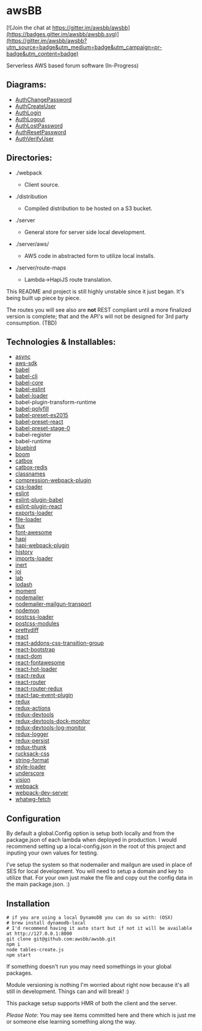 # awsBB
[![Join the chat at https://gitter.im/awsbb/awsbb](https://badges.gitter.im/awsbb/awsbb.svg)](https://gitter.im/awsbb/awsbb?utm_source=badge&utm_medium=badge&utm_campaign=pr-badge&utm_content=badge)

Serverless AWS based forum software (In-Progress)

## Diagrams:
- [AuthChangePassword](./diagrams/AUTHCHANGEPASSWORD.md)
- [AuthCreateUser](./diagrams/AUTHCREATEUSER.md)
- [AuthLogin](./diagrams/AUTHLOGIN.md)
- [AuthLogout](./diagrams/AUTHLOGOUT.md)
- [AuthLostPassword](./diagrams/AUTHLOSTPASSWORD.md)
- [AuthResetPassword](./diagrams/AUTHRESETPASSWORD.md)
- [AuthVerifyUser](./diagrams/AUTHVERIFYUSER.md)

## Directories:
- ./webpack
  - Client source.

- ./distribution
  - Compiled distribution to be hosted on a S3 bucket.

- ./server
  - General store for server side local development.

- ./server/aws/
  - AWS code in abstracted form to utilize local installs.

- ./server/route-maps
  - Lambda->HapiJS route translation.

This README and project is still highly unstable since it just began. It's being built up piece by piece.

The routes you will see also are **not** REST compliant until a more finalized version is complete; that and the API's will not be designed for 3rd party consumption. (TBD)

## Technologies & Installables:
- [async](https://github.com/caolan/async#readme)
- [aws-sdk](https://github.com/aws/aws-sdk-js)
- [babel](https://babeljs.io/)
- [babel-cli](https://babeljs.io/)
- [babel-core](https://babeljs.io/)
- [babel-eslint](https://github.com/babel/babel-eslint)
- [babel-loader](https://github.com/babel/babel-loader)
- babel-plugin-transform-runtime
- [babel-polyfill](https://babeljs.io/)
- [babel-preset-es2015](https://babeljs.io/)
- [babel-preset-react](https://babeljs.io/)
- [babel-preset-stage-0](https://babeljs.io/)
- babel-register
- babel-runtime
- [bluebird](https://github.com/petkaantonov/bluebird)
- [boom](https://github.com/hapijs/boom)
- [catbox](https://github.com/hapijs/catbox#readme)
- [catbox-redis](https://github.com/hapijs/catbox-redis#readme)
- [classnames](https://github.com/JedWatson/classnames#readme)
- [compression-webpack-plugin](http://github.com/webpack/compression-webpack-plugin)
- [css-loader](https://github.com/webpack/css-loader#readme)
- [eslint](http://eslint.org)
- [eslint-plugin-babel](https://github.com/babel/eslint-plugin-babel#readme)
- [eslint-plugin-react](https://github.com/yannickcr/eslint-plugin-react)
- [exports-loader](https://github.com/webpack/exports-loader#readme)
- [file-loader](https://github.com/webpack/file-loader)
- [flux](http://facebook.github.io/flux/)
- [font-awesome](http://fontawesome.io/)
- [hapi](http://hapijs.com)
- [hapi-webpack-plugin](https://github.com/SimonDegraeve/hapi-webpack-plugin)
- [history](https://github.com/rackt/history#readme)
- [imports-loader](https://github.com/webpack/imports-loader#readme)
- [inert](https://github.com/hapijs/inert#readme)
- [joi](https://github.com/hapijs/joi)
- [lab](https://github.com/hapijs/lab#readme)
- [lodash](https://lodash.com/)
- [moment](http://momentjs.com)
- [nodemailer](http://nodemailer.com/)
- [nodemailer-mailgun-transport](http://mailgun.com)
- [nodemon](http://nodemon.io)
- [postcss-loader](https://github.com/postcss/postcss-loader#readme)
- [postcss-modules](https://github.com/outpunk/postcss-modules#readme)
- [prettydiff](http://prettydiff.com/)
- [react](https://facebook.github.io/react/)
- [react-addons-css-transition-group](https://github.com/facebook/react#readme)
- [react-bootstrap](http://react-bootstrap.github.io/)
- [react-dom](https://facebook.github.io/react/)
- [react-fontawesome](https://github.com/danawoodman/react-fontawesome#readme)
- [react-hot-loader](https://github.com/gaearon/react-hot-loader)
- [react-redux](https://github.com/gaearon/react-redux)
- [react-router](https://rackt.github.io/react-router/)
- [react-router-redux](https://github.com/rackt/react-router-redux#readme)
- [react-tap-event-plugin](http://facebook.github.io/react)
- [redux](http://rackt.github.io/redux)
- [redux-actions](https://github.com/acdlite/redux-actions)
- [redux-devtools](https://github.com/gaearon/redux-devtools)
- [redux-devtools-dock-monitor](https://github.com/gaearon/redux-devtools-dock-monitor)
- [redux-devtools-log-monitor](https://github.com/gaearon/redux-devtools-log-monitor)
- [redux-logger](https://github.com/fcomb/redux-logger#readme)
- [redux-persist](https://github.com/rt2zz/redux-persist)
- [redux-thunk](https://github.com/gaearon/redux-thunk)
- [rucksack-css](https://github.com/simplaio/rucksack)
- [string-format](https://github.com/davidchambers/string-format)
- [style-loader](https://github.com/webpack/style-loader#readme)
- [underscore](http://underscorejs.org)
- [vision](https://github.com/hapijs/vision#readme)
- [webpack](https://github.com/webpack/webpack)
- [webpack-dev-server](http://github.com/webpack/webpack-dev-server)
- [whatwg-fetch](https://github.com/github/fetch#readme)

## Configuration
By default a global.Config option is setup both locally and from the package.json of each lambda when deployed in production. I would recommend setting up a local-config.json in the root of this project and inputing your own values for testing.

I've setup the system so that nodemailer and mailgun are used in place of SES for local development. You will need to setup a domain and key to utilize that. For your own just make the file and copy out the config data in the main package.json. :)

## Installation

```shell
# if you are using a local DynamoDB you can do so with: (OSX)
# brew install dynamodb-local
# I'd recommend having it auto start but if not it will be available at http://127.0.0.1:8000
git clone git@github.com:awsbb/awsbb.git
npm i
node tables-create.js
npm start
```

If something doesn't run you may need somethings in your global packages.

Module versioning is nothing I'm worried about right now because it's all still in development. Things can and will break! :)

This package setup supports HMR of both the client and the server.

_Please Note_: You may see items committed here and there which is just me or someone else learning something along the way.

